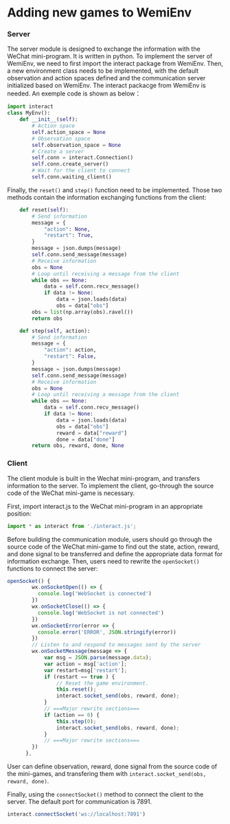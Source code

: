 # Adding new games to WemiEnv

### Server
The server module is designed to exchange the information with the WeChat mini-program. It is written in python. To implement the server of WemiEnv, we need to first import the interact package from WemiEnv. Then, a new environment class needs to be implemented, with the default observation and action spaces defined and the communication server initialized based on WemiEnv. The interact packacge from WemiEnv is needed. An exemple code is shown as below：

```python
import interact
class MyEnv():
    def __init__(self):
        # Action space
        self.action_space = None
        # Observation space
        self.observation_space = None
        # Create a server
        self.conn = interact.Connection()
        self.conn.create_server()
        # Wait for the client to connect
        self.conn.waiting_client()
```

Finally, the ```reset()``` and ```step()``` function need to be implemented. Those two methods contain the information exchanging functions from the client:

```python
    def reset(self):
        # Send information
        message = {
            "action": None,
            "restart": True,
        }
        message = json.dumps(message)
        self.conn.send_message(message)
        # Receive information
        obs = None
        # Loop until receiving a message from the client
        while obs == None:
            data = self.conn.recv_message()
            if data != None:
                data = json.loads(data)
                obs = data["obs"]
        obs = list(np.array(obs).ravel())
        return obs

    def step(self, action):
        # Send information
        message = {
            "action": action,
            "restart": False,
        }
        message = json.dumps(message)
        self.conn.send_message(message)
        # Receive information
        obs = None
        # Loop until receiving a message from the client
        while obs == None:
            data = self.conn.recv_message()
            if data != None:
                data = json.loads(data)
                obs = data["obs"]
                reward = data["reward"]
                done = data["done"]
        return obs, reward, done, None
```

### Client
The client module is built in the Wechat mini-program, and transfers information to the server. To implement the client, go-through the source code of the WeChat mini-game is necessary. 

First, import interact.js to the WeChat mini-program in an appropriate position:

```javascript
import * as interact from './interact.js';
```

Before building the communication module, users should go through the source code of the WeChat mini-game to find out the state, action, reward, and done signal to be transferred and define the appropriate data format for information exchange.  Then, users need to rewrite the ```openSocket() ```functions to connect the server:

```javascript
openSocket() {
        wx.onSocketOpen(() => {
          console.log('WebSocket is connected')
        })
        wx.onSocketClose(() => {
          console.log('WebSocket is not connected')
        })
        wx.onSocketError(error => {
          console.error('ERROR', JSON.stringify(error))
        })
        // Listen to and respond to messages sent by the server
        wx.onSocketMessage(message => {
            var msg = JSON.parse(message.data);
            var action = msg['action'];
            var restart=msg['restart'];
            if (restart == true ) {
                // Reset the game environment.
                this.reset();
                interact.socket_send(obs, reward, done);
            }
            // ===Major rewrite sections===
            if (action == 0) {
                this.step(0);
                interact.socket_send(obs, reward, done);
            }
            // ===Major rewrite sections===
        })
      },

```
User can define observation, reward, done signal from the source code of the mini-games, and transfering them with ```interact.socket_send(obs, reward, done)```. 

Finally, using the ```connectSocket()``` method to connect the client to the server. The default port for communication is 7891.

```javascript
interact.connectSocket('ws://localhost:7891')
```
